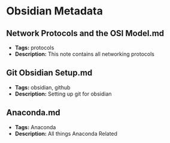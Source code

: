 # Obsidian Metadata

## Network Protocols and the OSI Model.md

- **Tags:** protocols
- **Description:** This note contains all networking protocols

## Git Obsidian Setup.md

- **Tags:** obsidian, github
- **Description:** Setting up git for obsidian

## Anaconda.md

- **Tags:** Anaconda
- **Description:** All things Anaconda Related

